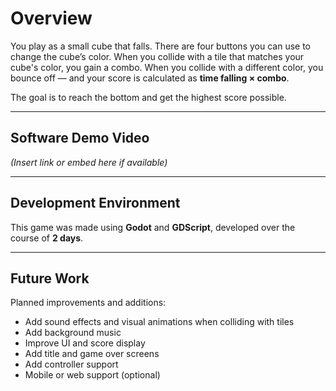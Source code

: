 # Overview

You play as a small cube that falls. There are four buttons you can use to change the cube’s color. When you collide with a tile that matches your cube's color, you gain a combo. When you collide with a different color, you bounce off — and your score is calculated as **time falling × combo**.

The goal is to reach the bottom and get the highest score possible.

---

## Software Demo Video

*(Insert link or embed here if available)*

---

## Development Environment

This game was made using **Godot** and **GDScript**, developed over the course of **2 days**.

---

## Future Work

Planned improvements and additions:

- Add sound effects and visual animations when colliding with tiles  
- Add background music  
- Improve UI and score display  
- Add title and game over screens  
- Add controller support
- Mobile or web support (optional)
